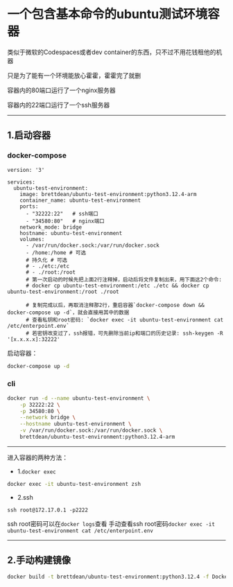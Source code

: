 # 一个包含基本命令的ubuntu测试环境容器

类似于微软的Codespaces或者dev container的东西，只不过不用花钱租他的机器

只是为了能有一个环境能放心霍霍，霍霍完了就删

容器内的80端口运行了一个nginx服务器

容器内的22端口运行了一个ssh服务器

---

## 1.启动容器

### docker-compose

```docker-compose
version: '3'

services:
  ubuntu-test-environment:
    image: brettdean/ubuntu-test-environment:python3.12.4-arm
    container_name: ubuntu-test-environment
    ports:
      - "32222:22"   # ssh端口
      - "34580:80"   # nginx端口
    network_mode: bridge
    hostname: ubuntu-test-environment
    volumes:
      - /var/run/docker.sock:/var/run/docker.sock
      - /home:/home # 可选
      # 持久化 # 可选
      # - ./etc:/etc
      # - ./root:/root
      # 第一次启动的时候先把上面2行注释掉，启动后将文件复制出来，用下面这2个命令:
      # docker cp ubuntu-test-environment:/etc ./etc && docker cp ubuntu-test-environment:/root ./root

      # 复制完成以后，再取消注释那2行，重启容器`docker-compose down && docker-compose up -d`，就会直接用其中的数据
      # 查看私钥和root密码: `docker exec -it ubuntu-test-environment cat /etc/enterpoint.env`
      # 若密钥改变过了，ssh报错，可先删除当前ip和端口的历史记录: ssh-keygen -R '[x.x.x.x]:32222'

```


启动容器：

```bash
docker-compose up -d
```



### cli

```bash
docker run -d --name ubuntu-test-environment \
    -p 32222:22 \
    -p 34580:80 \
    --network bridge \
    --hostname ubuntu-test-environment \
    -v /var/run/docker.sock:/var/run/docker.sock \
    brettdean/ubuntu-test-environment:python3.12.4-arm
```





---

进入容器的两种方法：

 - 1.`docker exec`
```bash
docker exec -it ubuntu-test-environment zsh
```

 - 2.ssh
```
ssh root@172.17.0.1 -p2222
```
ssh root密码可以在`docker logs`查看
手动查看ssh root密码`docker exec -it ubuntu-test-environment cat /etc/enterpoint.env`

---



## 2.手动构建镜像


```bash
docker build -t brettdean/ubuntu-test-environment:python3.12.4 -f Dockerfile-3.12.4 .
```
